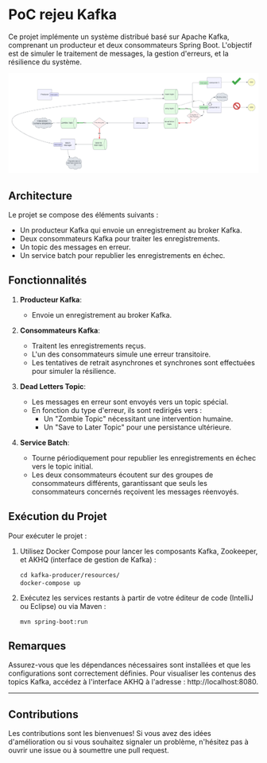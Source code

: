 # PoC rejeu Kafka

Ce projet implémente un système distribué basé sur Apache Kafka, comprenant un producteur et deux consommateurs Spring Boot. L'objectif est de simuler le traitement de messages, la gestion d'erreurs, et la résilience du système.

![conception.png](conception.png)

## Architecture

Le projet se compose des éléments suivants :
- Un producteur Kafka qui envoie un enregistrement au broker Kafka.
- Deux consommateurs Kafka pour traiter les enregistrements.
- Un topic des messages en erreur.
- Un service batch pour republier les enregistrements en échec.

## Fonctionnalités

1. **Producteur Kafka**:
   - Envoie un enregistrement au broker Kafka.

2. **Consommateurs Kafka**:
   - Traitent les enregistrements reçus.
   - L'un des consommateurs simule une erreur transitoire.
   - Les tentatives de retrait asynchrones et synchrones sont effectuées pour simuler la résilience.

3. **Dead Letters Topic**:
   - Les messages en erreur sont envoyés vers un topic spécial.
   - En fonction du type d'erreur, ils sont redirigés vers :
     - Un "Zombie Topic" nécessitant une intervention humaine.
     - Un "Save to Later Topic" pour une persistance ultérieure.

4. **Service Batch**:
   - Tourne périodiquement pour republier les enregistrements en échec vers le topic initial.
   - Les deux consommateurs écoutent sur des groupes de consommateurs différents, garantissant que seuls les consommateurs concernés reçoivent les messages réenvoyés.

## Exécution du Projet

Pour exécuter le projet :

1. Utilisez Docker Compose pour lancer les composants Kafka, Zookeeper, et AKHQ (interface de gestion de Kafka) :
   ```
   cd kafka-producer/resources/
   docker-compose up 
   ```

2. Exécutez les services restants à partir de votre éditeur de code (IntelliJ ou Eclipse) ou via Maven :
   ```
   mvn spring-boot:run 
   ```

## Remarques
Assurez-vous que les dépendances nécessaires sont installées et que les configurations sont correctement définies.
Pour visualiser les contenus des topics Kafka, accédez à l'interface AKHQ à l'adresse : http://localhost:8080.

---

## Contributions
Les contributions sont les bienvenues! Si vous avez des idées d'amélioration ou si vous souhaitez signaler un problème, n'hésitez pas à ouvrir une issue ou à soumettre une pull request.
   
